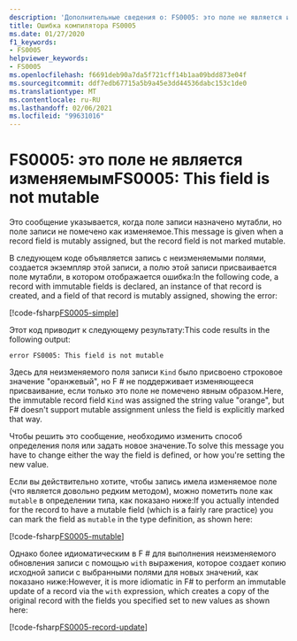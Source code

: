 ```yaml
---
description: 'Дополнительные сведения о: FS0005: это поле не является изменяемым'
title: Ошибка компилятора FS0005
ms.date: 01/27/2020
f1_keywords:
- FS0005
helpviewer_keywords:
- FS0005
ms.openlocfilehash: f6691deb90a7da5f721cff14b1aa09bdd873e04f
ms.sourcegitcommit: ddf7edb67715a5b9a45e3dd44536dabc153c1de0
ms.translationtype: MT
ms.contentlocale: ru-RU
ms.lasthandoff: 02/06/2021
ms.locfileid: "99631016"
---
```

# <a name="fs0005-this-field-is-not-mutable"></a><span data-ttu-id="2d04f-103">FS0005: это поле не является изменяемым</span><span class="sxs-lookup"><span data-stu-id="2d04f-103">FS0005: This field is not mutable</span></span>

<span data-ttu-id="2d04f-104">Это сообщение указывается, когда поле записи назначено мутабли, но поле записи не помечено как изменяемое.</span><span class="sxs-lookup"><span data-stu-id="2d04f-104">This message is given when a record field is mutably assigned, but the record field is not marked mutable.</span></span>

<span data-ttu-id="2d04f-105">В следующем коде объявляется запись с неизменяемыми полями, создается экземпляр этой записи, а полю этой записи присваивается поле мутабли, в котором отображается ошибка:</span><span class="sxs-lookup"><span data-stu-id="2d04f-105">In the following code, a record with immutable fields is declared, an instance of that record is created, and a field of that record is mutably assigned, showing the error:</span></span>

[!code-fsharp[FS0005-simple](~/samples/snippets/fsharp/compiler-messages/fs0005.fsx#L2-L8)]

<span data-ttu-id="2d04f-106">Этот код приводит к следующему результату:</span><span class="sxs-lookup"><span data-stu-id="2d04f-106">This code results in the following output:</span></span>

```text
error FS0005: This field is not mutable
```

<span data-ttu-id="2d04f-107">Здесь для неизменяемого поля записи `Kind` было присвоено строковое значение "оранжевый", но F # не поддерживает изменяющееся присваивание, если только это поле не помечено явным образом.</span><span class="sxs-lookup"><span data-stu-id="2d04f-107">Here, the immutable record field `Kind` was assigned the string value "orange", but F# doesn't support mutable assignment unless the field is explicitly marked that way.</span></span>

<span data-ttu-id="2d04f-108">Чтобы решить это сообщение, необходимо изменить способ определения поля или задать новое значение.</span><span class="sxs-lookup"><span data-stu-id="2d04f-108">To solve this message you have to change either the way the field is defined, or how you're setting the new value.</span></span>

<span data-ttu-id="2d04f-109">Если вы действительно хотите, чтобы запись имела изменяемое поле (что является довольно редким методом), можно пометить поле как `mutable` в определении типа, как показано ниже:</span><span class="sxs-lookup"><span data-stu-id="2d04f-109">If you actually intended for the record to have a mutable field (which is a fairly rare practice) you can mark the field as `mutable` in the type definition, as shown here:</span></span>

[!code-fsharp[FS0005-mutable](~/samples/snippets/fsharp/compiler-messages/fs0005.fsx#L11-L17)]

<span data-ttu-id="2d04f-110">Однако более идиоматическим в F # для выполнения неизменяемого обновления записи с помощью `with` выражения, которое создает копию исходной записи с выбранными полями для новых значений, как показано ниже:</span><span class="sxs-lookup"><span data-stu-id="2d04f-110">However, it is more idiomatic in F# to perform an immutable update of a record via the `with` expression, which creates a copy of the original record with the fields you specified set to new values as shown here:</span></span>

[!code-fsharp[FS0005-record-update](~/samples/snippets/fsharp/compiler-messages/fs0005.fsx#L20-L26)]

